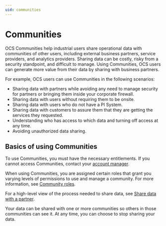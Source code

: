 ```yaml
---
uid: communities
---
```


# Communities

OCS Communities help industrial users share operational data with communities of other users, including external business partners, service providers, and analytics providers. Sharing data can be costly, risky from a security standpoint, and difficult to manage. Using Communities, OCS users can generate more value from their data by sharing with business partners.

For example, OCS users can use Communities in the following scenarios:

- Sharing data with partners while avoiding any need to manage security for partners or bringing them inside your corporate firewall.
- Sharing data with users without requiring them to be onsite.
- Sharing data with users who do not have a PI System.
- Sharing data with customers to assure them that they are getting the services they requested.
- Understanding who has access to which data and turning off access at any time.
- Avoiding unauthorized data sharing.

## Basics of using Communities

To use Communities, you must have the necessary entitlements. If you cannot access Communities, contact your [account manager](https://customers.osisoft.com/s/contactus "Contact Us").

When using Communities, you are assigned certain roles that grant you varying levels of permissions to use and manage a community. For more information, see [Community roles](xref:communityroles).

For a high-level view of the process needed to share data, see [Share data with a partner](xref:share-data-with-partner).

Your data can be shared with one or more communities so others in those communities can see it. At any time, you can choose to stop sharing your data.
<!-- add link to sharing procedure >

